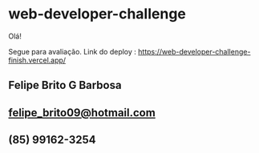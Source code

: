 # web-developer-challenge

Olá!

Segue para avaliação.
Link do deploy : https://web-developer-challenge-finish.vercel.app/

## Felipe Brito G Barbosa

## felipe_brito09@hotmail.com

## (85) 99162-3254
